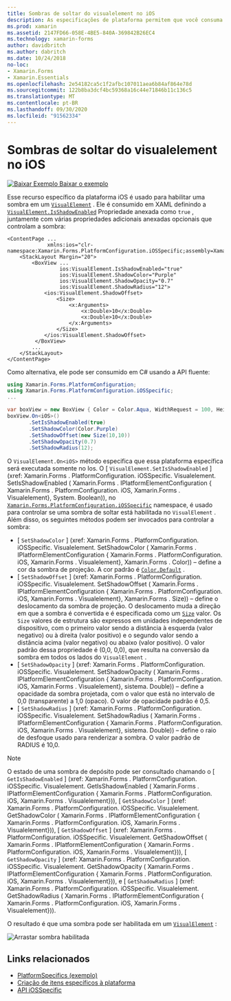 ```yaml
---
title: Sombras de soltar do visualelement no iOS
description: As especificações de plataforma permitem que você consuma a funcionalidade que só está disponível em uma plataforma específica, sem implementar renderizadores ou efeitos personalizados. Este artigo explica como consumir a plataforma específica do iOS que habilita uma sombra em um Visualelement.
ms.prod: xamarin
ms.assetid: 2147FD66-058E-4BE5-840A-369842B26EC4
ms.technology: xamarin-forms
author: davidbritch
ms.author: dabritch
ms.date: 10/24/2018
no-loc:
- Xamarin.Forms
- Xamarin.Essentials
ms.openlocfilehash: 2e54182ca5c1f2afbc107011aea6b84af864e78d
ms.sourcegitcommit: 122b8ba3dcf4bc59368a16c44e71846b11c136c5
ms.translationtype: MT
ms.contentlocale: pt-BR
ms.lasthandoff: 09/30/2020
ms.locfileid: "91562334"
---
```

# <a name="visualelement-drop-shadows-on-ios"></a>Sombras de soltar do visualelement no iOS

[![Baixar Exemplo](~/media/shared/download.png) Baixar o exemplo](https://docs.microsoft.com/samples/xamarin/xamarin-forms-samples/userinterface-platformspecifics)

Esse recurso específico da plataforma iOS é usado para habilitar uma sombra em um [`VisualElement`](xref:Xamarin.Forms.VisualElement) . Ele é consumido em XAML definindo a [`VisualElement.IsShadowEnabled`](xref:Xamarin.Forms.PlatformConfiguration.iOSSpecific.VisualElement.IsShadowEnabledProperty) Propriedade anexada como `true` , juntamente com várias propriedades adicionais anexadas opcionais que controlam a sombra:

```xaml
<ContentPage ...
             xmlns:ios="clr-namespace:Xamarin.Forms.PlatformConfiguration.iOSSpecific;assembly=Xamarin.Forms.Core">
    <StackLayout Margin="20">
        <BoxView ...
                 ios:VisualElement.IsShadowEnabled="true"
                 ios:VisualElement.ShadowColor="Purple"
                 ios:VisualElement.ShadowOpacity="0.7"
                 ios:VisualElement.ShadowRadius="12">
            <ios:VisualElement.ShadowOffset>
                <Size>
                    <x:Arguments>
                        <x:Double>10</x:Double>
                        <x:Double>10</x:Double>
                    </x:Arguments>
                </Size>
            </ios:VisualElement.ShadowOffset>
         </BoxView>
        ...
    </StackLayout>
</ContentPage>
```

Como alternativa, ele pode ser consumido em C# usando a API fluente:

```csharp
using Xamarin.Forms.PlatformConfiguration;
using Xamarin.Forms.PlatformConfiguration.iOSSpecific;
...

var boxView = new BoxView { Color = Color.Aqua, WidthRequest = 100, HeightRequest = 100 };
boxView.On<iOS>()
       .SetIsShadowEnabled(true)
       .SetShadowColor(Color.Purple)
       .SetShadowOffset(new Size(10,10))
       .SetShadowOpacity(0.7)
       .SetShadowRadius(12);
```

O `VisualElement.On<iOS>` método especifica que essa plataforma específica será executada somente no Ios. O [ `VisualElement.SetIsShadowEnabled` ] (xref: Xamarin.Forms . PlatformConfiguration. iOSSpecific. Visualelement. SetIsShadowEnabled ( Xamarin.Forms . IPlatformElementConfiguration { Xamarin.Forms . PlatformConfiguration. iOS, Xamarin.Forms . Visualelement}, System. Boolean)), no [`Xamarin.Forms.PlatformConfiguration.iOSSpecific`](xref:Xamarin.Forms.PlatformConfiguration.iOSSpecific) namespace, é usado para controlar se uma sombra de soltar está habilitada no `VisualElement` . Além disso, os seguintes métodos podem ser invocados para controlar a sombra:

- [ `SetShadowColor` ] (xref: Xamarin.Forms . PlatformConfiguration. iOSSpecific. Visualelement. SetShadowColor ( Xamarin.Forms . IPlatformElementConfiguration { Xamarin.Forms . PlatformConfiguration. iOS, Xamarin.Forms . Visualelement}, Xamarin.Forms . Color)) – define a cor da sombra de projeção. A cor padrão é [`Color.Default`](xref:Xamarin.Forms.Color.Default*) .
- [ `SetShadowOffset` ] (xref: Xamarin.Forms . PlatformConfiguration. iOSSpecific. Visualelement. SetShadowOffset ( Xamarin.Forms . IPlatformElementConfiguration { Xamarin.Forms . PlatformConfiguration. iOS, Xamarin.Forms . Visualelement}, Xamarin.Forms . Size)) – define o deslocamento da sombra de projeção. O deslocamento muda a direção em que a sombra é convertida e é especificada como um [`Size`](xref:Xamarin.Forms.Size) valor. Os `Size` valores de estrutura são expressos em unidades independentes de dispositivo, com o primeiro valor sendo a distância à esquerda (valor negativo) ou à direita (valor positivo) e o segundo valor sendo a distância acima (valor negativo) ou abaixo (valor positivo). O valor padrão dessa propriedade é (0,0, 0,0), que resulta na conversão da sombra em todos os lados do `VisualElement` .
- [ `SetShadowOpacity` ] (xref: Xamarin.Forms . PlatformConfiguration. iOSSpecific. Visualelement. SetShadowOpacity ( Xamarin.Forms . IPlatformElementConfiguration { Xamarin.Forms . PlatformConfiguration. iOS, Xamarin.Forms . Visualelement}, sistema. Double)) – define a opacidade da sombra projetada, com o valor que está no intervalo de 0,0 (transparente) a 1,0 (opaco). O valor de opacidade padrão é 0,5.
- [ `SetShadowRadius` ] (xref: Xamarin.Forms . PlatformConfiguration. iOSSpecific. Visualelement. SetShadowRadius ( Xamarin.Forms . IPlatformElementConfiguration { Xamarin.Forms . PlatformConfiguration. iOS, Xamarin.Forms . Visualelement}, sistema. Double)) – define o raio de desfoque usado para renderizar a sombra. O valor padrão de RADIUS é 10,0.

> [!NOTE]
> O estado de uma sombra de depósito pode ser consultado chamando o [ `GetIsShadowEnabled` ] (xref: Xamarin.Forms . PlatformConfiguration. iOSSpecific. Visualelement. GetIsShadowEnabled ( Xamarin.Forms . IPlatformElementConfiguration { Xamarin.Forms . PlatformConfiguration. iOS, Xamarin.Forms . Visualelement})), [ `GetShadowColor` ] (xref: Xamarin.Forms . PlatformConfiguration. iOSSpecific. Visualelement. GetShadowColor ( Xamarin.Forms . IPlatformElementConfiguration { Xamarin.Forms . PlatformConfiguration. iOS, Xamarin.Forms . Visualelement})), [ `GetShadowOffset` ] (xref: Xamarin.Forms . PlatformConfiguration. iOSSpecific. Visualelement. GetShadowOffset ( Xamarin.Forms . IPlatformElementConfiguration { Xamarin.Forms . PlatformConfiguration. iOS, Xamarin.Forms . Visualelement})), [ `GetShadowOpacity` ] (xref: Xamarin.Forms . PlatformConfiguration. iOSSpecific. Visualelement. GetShadowOpacity ( Xamarin.Forms . IPlatformElementConfiguration { Xamarin.Forms . PlatformConfiguration. iOS, Xamarin.Forms . Visualelement})), e [ `GetShadowRadius` ] (xref: Xamarin.Forms . PlatformConfiguration. iOSSpecific. Visualelement. GetShadowRadius ( Xamarin.Forms . IPlatformElementConfiguration { Xamarin.Forms . PlatformConfiguration. iOS, Xamarin.Forms . Visualelement})).

O resultado é que uma sombra pode ser habilitada em um [`VisualElement`](xref:Xamarin.Forms.VisualElement) :

![Arrastar sombra habilitada](drop-shadow-images/drop-shadow.png)

## <a name="related-links"></a>Links relacionados

- [PlatformSpecifics (exemplo)](/samples/xamarin/xamarin-forms-samples/userinterface-platformspecifics)
- [Criação de itens específicos à plataforma](~/xamarin-forms/platform/platform-specifics/index.md#creating-platform-specifics)
- [API iOSSpecific](xref:Xamarin.Forms.PlatformConfiguration.iOSSpecific)